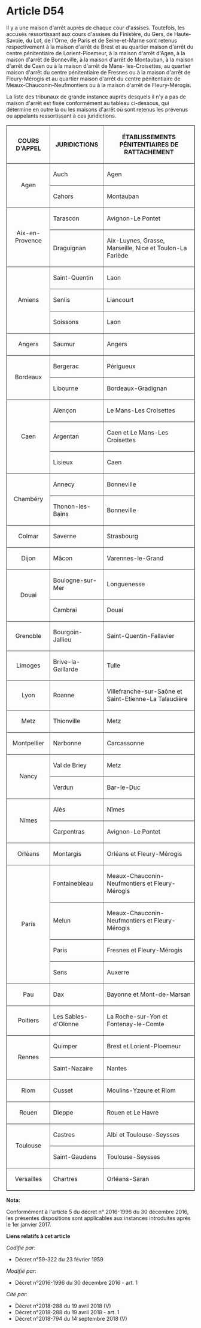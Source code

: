 # Article D54

Il y a une maison d'arrêt auprès de chaque cour d'assises. Toutefois, les accusés ressortissant aux cours d'assises du
Finistère, du Gers, de Haute-Savoie, du Lot, de l'Orne, de Paris et de Seine-et-Marne sont retenus respectivement à la maison
d'arrêt de Brest et au quartier maison d'arrêt du centre pénitentiaire de Lorient-Ploemeur, à la maison d'arrêt d'Agen, à la
maison d'arrêt de Bonneville, à la maison d'arrêt de Montauban, à la maison d'arrêt de Caen ou à la maison d'arrêt de Mans-
les-Croisettes, au quartier maison d'arrêt du centre pénitentiaire de Fresnes ou à la maison d'arrêt de Fleury-Mérogis et au
quartier maison d'arrêt du centre pénitentiaire de Meaux-Chauconin-Neufmontiers ou à la maison d'arrêt de Fleury-Mérogis.

La liste des tribunaux de grande instance auprès desquels il n'y a pas de maison d'arrêt est fixée conformément au tableau
ci-dessous, qui détermine en outre la ou les maisons d'arrêt où sont retenus les prévenus ou appelants ressortissant à ces
juridictions.

<table border="1">
    <tbody>
      <tr>
        <th>

COURS D'APPEL 

</th>
        <th>

JURIDICTIONS 

</th>
        <th>

ÉTABLISSEMENTS PÉNITENTIAIRES DE RATTACHEMENT 

</th>
      </tr>
      <tr>
        <td align="center" valign="middle" rowspan="2">

Agen 

</td>
        <td valign="middle" align="left">

Auch 

</td>
        <td align="left" valign="middle">

Agen 

</td>
      </tr>
      <tr>
        <td valign="middle" align="left">

Cahors 

</td>
        <td align="left" valign="middle">

Montauban 

</td>
      </tr>
      <tr>
        <td rowspan="2" align="center" valign="middle">

Aix-en-Provence 

</td>
        <td align="left" valign="middle">

Tarascon 

</td>
        <td align="left" valign="middle">

Avignon-Le Pontet 

</td>
      </tr>
      <tr>
        <td valign="middle" align="left">

Draguignan 

</td>
        <td valign="middle">

Aix-Luynes, Grasse, Marseille, Nice et Toulon-La Farlède 

</td>
      </tr>
      <tr>
        <td valign="middle" align="center" rowspan="3">

Amiens 

</td>
        <td valign="middle" align="left">

Saint-Quentin 

</td>
        <td align="left" valign="middle">

Laon 

</td>
      </tr>
      <tr>
        <td align="left" valign="middle">

Senlis 

</td>
        <td valign="middle" align="left">

Liancourt 

</td>
      </tr>
      <tr>
        <td valign="middle" align="left">

Soissons 

</td>
        <td valign="middle" align="left">

Laon 

</td>
      </tr>
      <tr>
        <td align="center" valign="middle">

Angers 

</td>
        <td align="left" valign="middle">

Saumur 

</td>
        <td valign="middle" align="left">

Angers 

</td>
      </tr>
      <tr>
        <td rowspan="2" align="center" valign="middle">

Bordeaux 

</td>
        <td valign="middle" align="left">

Bergerac 

</td>
        <td align="left" valign="middle">

Périgueux 

</td>
      </tr>
      <tr>
        <td align="left" valign="middle">

Libourne 

</td>
        <td align="left" valign="middle">

Bordeaux-Gradignan 

</td>
      </tr>
      <tr>
        <td rowspan="3" align="center" valign="middle">

Caen 

</td>
        <td align="left" valign="middle">

Alençon 

</td>
        <td valign="middle" align="left">

Le Mans-Les Croisettes 

</td>
      </tr>
      <tr>
        <td valign="middle" align="left">

Argentan 

</td>
        <td align="left" valign="middle">

Caen et Le Mans-Les Croisettes 

</td>
      </tr>
      <tr>
        <td align="left" valign="middle">

Lisieux 

</td>
        <td align="left" valign="middle">

Caen 

</td>
      </tr>
      <tr>
        <td rowspan="2" align="center" valign="middle">

Chambéry 

</td>
        <td valign="middle" align="left">

Annecy 

</td>
        <td align="left" valign="middle">

Bonneville 

</td>
      </tr>
      <tr>
        <td valign="middle" align="left">

Thonon-les-Bains 

</td>
        <td valign="middle" align="left">

Bonneville 

</td>
      </tr>
      <tr>
        <td align="center" valign="middle">

Colmar 

</td>
        <td align="left" valign="middle">

Saverne 

</td>
        <td valign="middle" align="left">

Strasbourg 

</td>
      </tr>
      <tr>
        <td valign="middle" align="center">

Dijon 

</td>
        <td align="left" valign="middle">

Mâcon 

</td>
        <td valign="middle" align="left">

Varennes-le-Grand 

</td>
      </tr>
      <tr>
        <td valign="middle" align="center" rowspan="2">

Douai 

</td>
        <td align="left" valign="middle">

Boulogne-sur-Mer 

</td>
        <td align="left" valign="middle">

Longuenesse 

</td>
      </tr>
      <tr>
        <td align="left" valign="middle">

Cambrai 

</td>
        <td valign="middle" align="left">

Douai 

</td>
      </tr>
      <tr>
        <td valign="middle" align="center">

Grenoble 

</td>
        <td valign="middle" align="left">

Bourgoin-Jallieu 

</td>
        <td align="left" valign="middle">

Saint-Quentin-Fallavier 

</td>
      </tr>
      <tr>
        <td align="center" valign="middle">

Limoges 

</td>
        <td valign="middle" align="left">

Brive-la-Gaillarde 

</td>
        <td valign="middle" align="left">

Tulle 

</td>
      </tr>
      <tr>
        <td valign="middle" align="center">

Lyon 

</td>
        <td valign="middle" align="left">

Roanne 

</td>
        <td align="left" valign="middle">

Villefranche-sur-Saône et Saint-Etienne-La Talaudière 

</td>
      </tr>
      <tr>
        <td valign="middle" align="center">

Metz 

</td>
        <td align="left" valign="middle">

Thionville 

</td>
        <td align="left" valign="middle">

Metz 

</td>
      </tr>
      <tr>
        <td align="center" valign="middle">

Montpellier 

</td>
        <td valign="middle" align="left">

Narbonne 

</td>
        <td align="left" valign="middle">

Carcassonne 

</td>
      </tr>
      <tr>
        <td align="center" valign="middle" rowspan="2">

Nancy 

</td>
        <td align="left" valign="middle">

Val de Briey</td>
        <td align="left" valign="middle">

Metz 

</td>
      </tr>
      <tr>
        <td valign="middle" align="left">

Verdun 

</td>
        <td valign="middle" align="left">

Bar-le-Duc 

</td>
      </tr>
      <tr>
        <td rowspan="2" align="center" valign="middle">

Nîmes 

</td>
        <td valign="middle" align="left">

Alès 

</td>
        <td align="left" valign="middle">

Nîmes 

</td>
      </tr>
      <tr>
        <td align="left" valign="middle">

Carpentras 

</td>
        <td valign="middle" align="left">

Avignon-Le Pontet 

</td>
      </tr>
      <tr>
        <td align="center" valign="middle">

Orléans 

</td>
        <td valign="middle" align="left">

Montargis 

</td>
        <td align="left" valign="middle">

Orléans et Fleury-Mérogis 

</td>
      </tr>
      <tr>
        <td rowspan="4" valign="middle" align="center">

Paris 

</td>
        <td align="left" valign="middle">

Fontainebleau 

</td>
        <td align="left" valign="middle">

Meaux-Chauconin-Neufmontiers et Fleury-Mérogis 

</td>
      </tr>
      <tr>
        <td align="left" valign="middle">

Melun 

</td>
        <td valign="middle" align="left">

Meaux-Chauconin-Neufmontiers et Fleury-Mérogis 

</td>
      </tr>
      <tr>
        <td valign="middle" align="left">

Paris 

</td>
        <td align="left" valign="middle">

Fresnes et Fleury-Mérogis 

</td>
      </tr>
      <tr>
        <td valign="middle" align="left">

Sens 

</td>
        <td align="left" valign="middle">

Auxerre 

</td>
      </tr>
      <tr>
        <td valign="middle" align="center">

Pau 

</td>
        <td valign="middle" align="left">

Dax 

</td>
        <td valign="middle" align="left">

Bayonne et Mont-de-Marsan 

</td>
      </tr>
      <tr>
        <td valign="middle" align="center">

Poitiers 

</td>
        <td valign="middle" align="left">

Les Sables-d'Olonne 

</td>
        <td align="left" valign="middle">

La Roche-sur-Yon et Fontenay-le-Comte 

</td>
      </tr>
      <tr>
        <td align="center" rowspan="2" valign="middle">

Rennes 

</td>
        <td align="left" valign="middle">

Quimper 

</td>
        <td valign="middle" align="left">

Brest et Lorient-Ploemeur 

</td>
      </tr>
      <tr>
        <td valign="middle" align="left">

Saint-Nazaire 

</td>
        <td valign="middle" align="left">

Nantes 

</td>
      </tr>
      <tr>
        <td valign="middle" align="center">

Riom 

</td>
        <td align="left" valign="middle">

Cusset 

</td>
        <td align="left" valign="middle">

Moulins-Yzeure et Riom 

</td>
      </tr>
      <tr>
        <td valign="middle" align="center">

Rouen 

</td>
        <td valign="middle" align="left">

Dieppe 

</td>
        <td valign="middle" align="left">

Rouen et Le Havre 

</td>
      </tr>
      <tr>
        <td rowspan="2" valign="middle" align="center">

Toulouse 

</td>
        <td valign="middle" align="left">

Castres 

</td>
        <td valign="middle" align="left">

Albi et Toulouse-Seysses 

</td>
      </tr>
      <tr>
        <td valign="middle" align="left">

Saint-Gaudens 

</td>
        <td align="left" valign="middle">

Toulouse-Seysses 

</td>
      </tr>
      <tr>
        <td valign="middle" align="center">

Versailles 

</td>
        <td valign="middle" align="left">

Chartres 

</td>
        <td valign="middle" align="left">

Orléans-Saran

</td>
      </tr>
    </tbody>
  </table>

**Nota:**

Conformément à l'article 5 du décret n° 2016-1996 du 30 décembre 2016, les présentes dispositions sont applicables aux
instances introduites après le 1er janvier 2017.

**Liens relatifs à cet article**

_Codifié par_:

  - Décret n°59-322 du 23 février 1959

_Modifié par_:

  - Décret n°2016-1996 du 30 décembre 2016 - art. 1

_Cité par_:

  - Décret n°2018-288 du 19 avril 2018 (V)
  - Décret n°2018-288 du 19 avril 2018 - art. 1
  - Décret n°2018-794 du 14 septembre 2018 (V)
